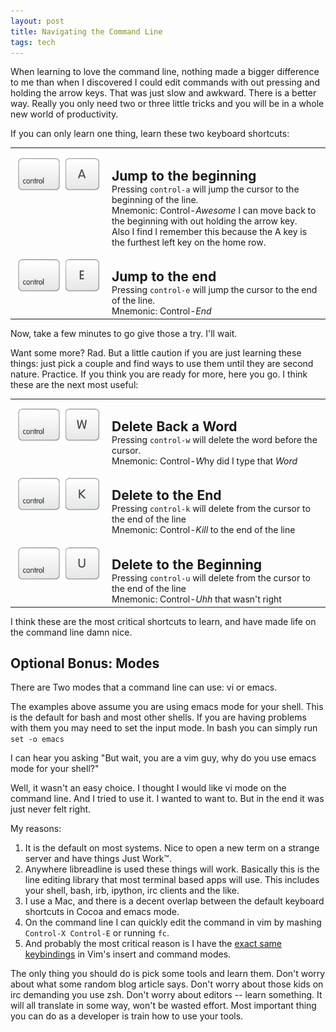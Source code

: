 ```yaml
---
layout: post
title: Navigating the Command Line
tags: tech
---
```


When learning to love the command line, nothing made a bigger difference to me than when I discovered I could edit commands with out pressing and holding the arrow keys. That was just slow and awkward. There is a better way. Really you only need two or three little tricks and you will be in a whole new world of productivity.

If you can only learn one thing, learn these two keyboard shortcuts:


<style>
  .key-image { margin-top: 10px; height: 60px; }
  table.keys { vertical-align:top; }
  table.keys h2 { margin-bottom: 0; }
  table.keys, td, th { vertical-align: top; }
  table.keys td.col1 { width:141px; }
</style>
<table class="keys">
  <tr>
    <td class="col1"><img src="/images/c-a.png" align="left" class="key-image" /></td>
    <td class="col2">
      <h2>Jump to the beginning</h2>
      Pressing <code>control-a</code> will jump the cursor to the beginning of the line.
      <br>
      Mnemonic: Control-<em>Awesome</em> I can move back to the beginning with out holding the arrow key.
      <br>
      Also I find I remember this because the A key is the furthest left key on the home row.
    </td>
  </tr>


  <tr>
    <td class="col1"><img src="/images/c-e.png" align="left" class="key-image" /></td>
    <td class="col2">
      <h2>Jump to the end</h2>
      Pressing <code>control-e</code> will jump the cursor to the end of the line.
      <br>
      Mnemonic: Control-<em>End</em>
    </td>
  </tr>

</table>

Now, take a few minutes to go give those a try. I'll wait.

Want some more? Rad. But a little caution if you are just learning these things: just pick a couple and find ways to use them until they are second nature. Practice. If you think you are ready for more, here you go. I think these are the next most useful:

<table class="keys">
  <tr>
    <td class="col1"><img src="/images/c-w.png" align="left" class="key-image" /></td>
    <td class="col2">
      <h2>Delete Back a Word</h2>
      Pressing <code>control-w</code> will delete the word before the cursor.
      <br>
      Mnemonic: Control-<em>W</em>hy did I type that <em>Word</em>
    </td>
  </tr>


  <tr>
    <td class="col1"><img src="/images/c-k.png" align="left" class="key-image" /></td>
    <td class="col2">
      <h2>Delete to the End</h2>
      Pressing <code>control-k</code> will delete from the cursor to the end of the line
      <br>
      Mnemonic: Control-<em>Kill</em> to the end of the line
    </td>
  </tr>


  <tr>
    <td><img src="/images/c-u.png" align="left" class="key-image" /></td>
    <td>
      <h2>Delete to the Beginning</h2>
      Pressing <code>control-u</code> will delete from the cursor to the end of the line
      <br>
      Mnemonic: Control-<em>Uhh</em> that wasn't right
    </td>
  </tr>

</table>


I think these are the most critical shortcuts to learn, and have made life on the command line damn nice.


## Optional Bonus: Modes

There are Two modes that a command line can use: vi or emacs.

The examples above assume you are using emacs mode for your shell. This is the default for bash and most other shells. If you are having problems with them you may need to set the input mode. In bash you can simply run `set -o emacs`

I can hear you asking "But wait, you are a vim guy, why do you use emacs mode for your shell?"

Well, it wasn't an easy choice. I thought I would like vi mode on the command line. And I tried to use it. I wanted to want to. But in the end it was just never felt right.

My reasons:

1. It is the default on most systems. Nice to open a new term on a strange server and have things Just Work™.
1. Anywhere libreadline is used these things will work. Basically this is the line editing library that most terminal based apps will use. This includes your shell, bash, irb, ipython, irc clients and the like.
1. I use a Mac, and there is a decent overlap between the default keyboard shortcuts in Cocoa and emacs mode.
1. On the command line I can quickly edit the command in vim by mashing `Control-X Control-E` or running `fc`.
1. And probably the most critical reason is I have the [exact same keybindings](https://github.com/csexton/viceroy/blob/master/plugin/mappings.vim#L14) in Vim's insert and command modes.

The only thing you should do is pick some tools and learn them. Don't worry about what some random blog article says. Don't worry about those kids on irc demanding you use zsh. Don't worry about editors -- learn something. It will all translate in some way, won't be wasted effort. Most important thing you can do as a developer is train how to use your tools.


